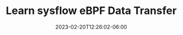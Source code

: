 ---
title: "Learn sysflow eBPF Data Transfer"
date: 2023-02-20T12:26:02-06:00
draft: false
# description
description: "Learn sysflow eBPF Data Transfer"
type : "learning-center"
weight: 1
---